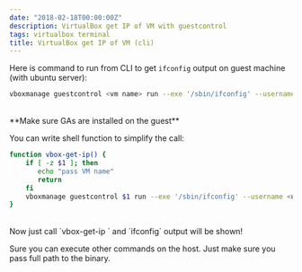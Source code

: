 ```yaml
---
date: "2018-02-18T00:00:00Z"
description: VirtualBox get IP of VM with guestcontrol
tags: virtualbox terminal
title: VirtualBox get IP of VM (cli)
---
```


Here is command to run from CLI to get `ifconfig` output on guest machine (with ubuntu server):

```bash
vboxmanage guestcontrol <vm name> run --exe '/sbin/ifconfig' --username <username> --password <pass>
```
<br/>
**Make sure GAs are installed on the guest**

You can write shell function to simplify the call:

```bash
function vbox-get-ip() {
    if [ -z $1 ]; then
       echo "pass VM name"
       return
    fi
    vboxmanage guestcontrol $1 run --exe '/sbin/ifconfig' --username <username> --password <pass>
}
```
<br/>
Now just call `vbox-get-ip <vm name>` and `ifconfig` output will be shown!
<br/>

Sure you can execute other commands on the host. Just make sure you pass full path to the binary.
